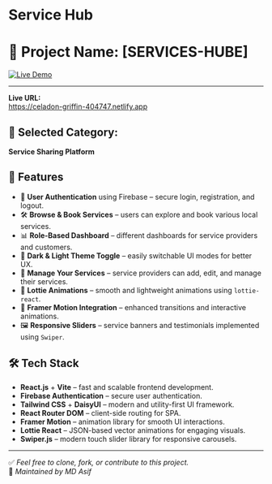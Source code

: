 # Service Hub

# 🚀 Project Name: [SERVICES-HUBE]

[![Live Demo](https://img.shields.io/badge/Live-Demo-brightgreen)](https://celadon-griffin-404747.netlify.app)

---

**Live URL:**  
https://celadon-griffin-404747.netlify.app

## 📂 Selected Category:
**Service Sharing Platform**

## 🚀 Features

- 🔐 **User Authentication** using Firebase – secure login, registration, and logout.
- 🛠️ **Browse & Book Services** – users can explore and book various local services.
- 📊 **Role-Based Dashboard** – different dashboards for service providers and customers.
- 🌙 **Dark & Light Theme Toggle** – easily switchable UI modes for better UX.
- 📅 **Manage Your Services** – service providers can add, edit, and manage their services.
- 💫 **Lottie Animations** – smooth and lightweight animations using `lottie-react`.
- 🎯 **Framer Motion Integration** – enhanced transitions and interactive animations.
- 🖼️ **Responsive Sliders** – service banners and testimonials implemented using `Swiper`.

## 🛠️ Tech Stack

- **React.js** + **Vite** – fast and scalable frontend development.
- **Firebase Authentication** – secure user authentication.
- **Tailwind CSS** + **DaisyUI** – modern and utility-first UI framework.
- **React Router DOM** – client-side routing for SPA.
- **Framer Motion** – animation library for smooth UI interactions.
- **Lottie React** – JSON-based vector animations for engaging visuals.
- **Swiper.js** – modern touch slider library for responsive carousels.

---

✅ _Feel free to clone, fork, or contribute to this project._  
📌 _Maintained by MD Asif_
